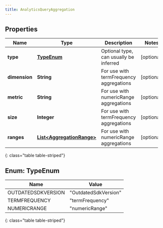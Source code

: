 ```yaml
---
title: AnalyticsQueryAggregation
---
```


## Properties

| Name | Type | Description | Notes |
| ------------ | ------------- | ------------- | ------------- |
| **type** | [**TypeEnum**](#TypeEnum) | Optional type, can usually be inferred |  [optional] |
| **dimension** | **String** | For use with termFrequency aggregations |  [optional] |
| **metric** | **String** | For use with numericRange aggregations |  [optional] |
| **size** | **Integer** | For use with termFrequency aggregations |  [optional] |
| **ranges** | [**List&lt;AggregationRange&gt;**](AggregationRange.html) | For use with numericRange aggregations |  [optional] |
{: class="table table-striped"}


<a name="TypeEnum"></a>

## Enum: TypeEnum

| Name | Value |
| ---- | ----- |
| OUTDATEDSDKVERSION | &quot;OutdatedSdkVersion&quot; |
| TERMFREQUENCY | &quot;termFrequency&quot; |
| NUMERICRANGE | &quot;numericRange&quot; |
{: class="table table-striped"}


